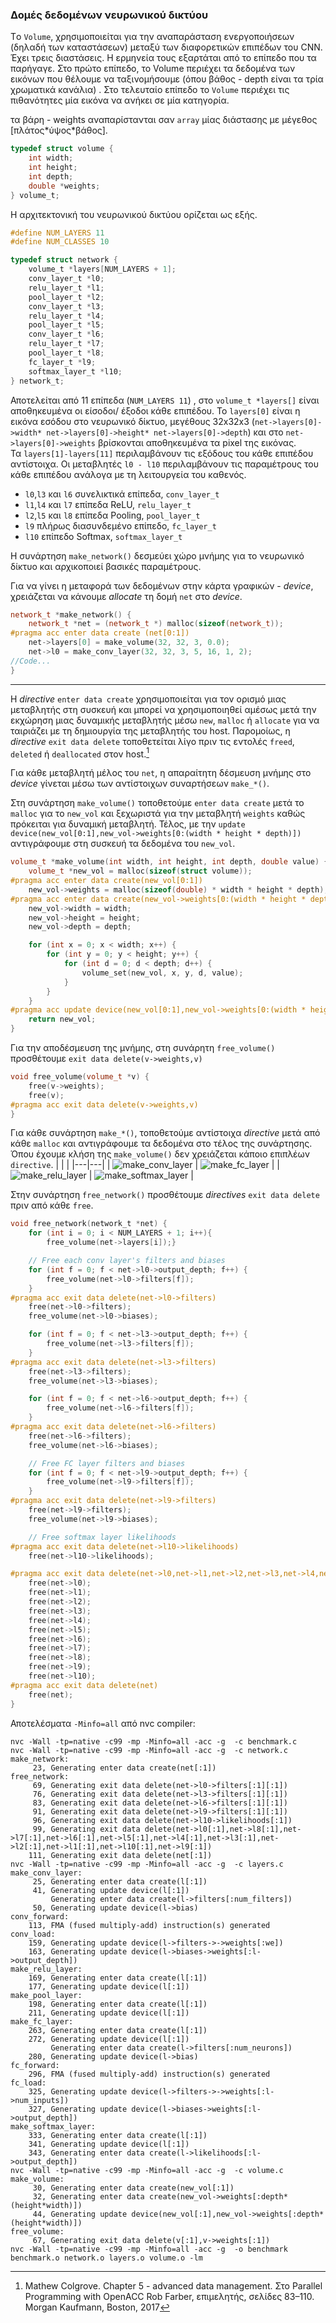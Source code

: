 ### Δομές δεδομένων νευρωνικού δικτύου

Tο `Volume`, χρησιμοποιείται για την αναπαράσταση ενεργοποιήσεων (δηλαδή των καταστάσεων) μεταξύ των διαφορετικών επιπέδων του CNN. Έχει τρεις διαστάσεις. Η ερμηνεία τους εξαρτάται από το επίπεδο που τα παρήγαγε. Στο πρώτο επίπεδο, το Volume περιέχει τα δεδομένα των εικόνων που θέλουμε να ταξινομήσουμε (όπου βάθος - depth είναι τα τρία χρωματικά κανάλια) . Στο τελευταίο επίπεδο το `Volume` περιέχει τις πιθανότητες μία εικόνα να ανήκει σε μία κατηγορία.

τα βάρη - weights αναπαρίστανται σαν `array` μίας διάστασης με μέγεθος [πλάτος\*ύψος\*βάθος].

```c
typedef struct volume {
    int width;
    int height;
    int depth;
    double *weights;
} volume_t;

```
Η αρχιτεκτονική του νευρωνικού δικτύου ορίζεται ως εξής.

```c
#define NUM_LAYERS 11
#define NUM_CLASSES 10

typedef struct network {
    volume_t *layers[NUM_LAYERS + 1];
    conv_layer_t *l0;
    relu_layer_t *l1;
    pool_layer_t *l2;
    conv_layer_t *l3;
    relu_layer_t *l4;
    pool_layer_t *l5;
    conv_layer_t *l6;
    relu_layer_t *l7;
    pool_layer_t *l8;
    fc_layer_t *l9;
    softmax_layer_t *l10;
} network_t;
```

Αποτελείται από 11 επίπεδα (`NUM_LAYERS 11`) , στο `volume_t *layers[]` είναι αποθηκευμένα οι είσοδοι/ έξοδοι κάθε επιπέδου.  Το `layers[0]` είναι η εικόνα εσόδου στο νευρωνικό δίκτυο, μεγέθους 32x32x3 (`net->layers[0]->width* net->layers[0]->height* net->layers[0]->depth`) και στο `net->layers[0]->weights` βρίσκονται αποθηκευμένα τα pixel της εικόνας.  
Τα `layers[1]-layers[11]` περιλαμβάνουν τις εξόδους του κάθε επιπέδου αντίστοιχα. 
Οι μεταβλητές `l0 - l10` περιλαμβάνουν τις παραμέτρους του κάθε επιπέδου ανάλογα με τη λειτουργεία του καθενός.  
* `l0`,`l3` και `l6` συνελικτικά επίπεδα, `conv_layer_t` 
* `l1`,`l4` και `l7` επίπεδα ReLU, `relu_layer_t`  
* `l2`,`l5` και `l8` επίπεδα Pooling, `pool_layer_t`
* `l9` πλήρως διασυνδεμένο επίπεδο, `fc_layer_t` 
* `l10` επίπεδο Softmax, `softmax_layer_t` 

Η συνάρτηση `make_network()` δεσμεύει χώρο μνήμης για το νευρωνικό δίκτυο και αρχικοποιεί βασικές παραμέτρους. 

Για να γίνει η μεταφορά των δεδομένων στην κάρτα γραφικών - *device*, χρειάζεται να κάνουμε *allocate* τη δομή `net` στο *device*.

```c++
network_t *make_network() { 
    network_t *net = (network_t *) malloc(sizeof(network_t)); 
#pragma acc enter data create (net[0:1])
    net->layers[0] = make_volume(32, 32, 3, 0.0); 
    net->l0 = make_conv_layer(32, 32, 3, 5, 16, 1, 2); 
//Code... 
} 
```
---
Η *directive* `enter data create` χρησιμοποιείται για τον ορισμό μιας μεταβλητής στη συσκευή και μπορεί να χρησιμοποιηθεί αμέσως μετά την εκχώρηση μιας δυναμικής μεταβλητής μέσω `new`, `malloc` ή `allocate` για να ταιριάζει με τη δημιουργία της μεταβλητής του host. Παρομοίως, η *directive* `exit data delete` τοποθετείται λίγο πριν τις εντολές `freed`, `deleted` ή `deallocated` στον host.[^robfaber]

Για κάθε μεταβλητή μέλος του `net`, η απαραίτητη δέσμευση μνήμης στο *device* γίνεται μέσω των αντίστοιχων συναρτήσεων `make_*()`.

Στη συνάρτηση `make_volume()` τοποθετούμε `enter data create` μετά το `malloc` για το `new_vol` και ξεχωριστά για την μεταβλητή `weights` καθώς πρόκειται για δυναμική μεταβλητή. Τέλος, με την `update device(new_vol[0:1],new_vol->weights[0:(width * height * depth)])` αντιγράφουμε στη συσκευή τα δεδομένα του `new_vol`.

```c++
volume_t *make_volume(int width, int height, int depth, double value) {
    volume_t *new_vol = malloc(sizeof(struct volume));
#pragma acc enter data create(new_vol[0:1])
    new_vol->weights = malloc(sizeof(double) * width * height * depth);
#pragma acc enter data create(new_vol->weights[0:(width * height * depth)])
    new_vol->width = width;
    new_vol->height = height;
    new_vol->depth = depth;

    for (int x = 0; x < width; x++) {
        for (int y = 0; y < height; y++) {
            for (int d = 0; d < depth; d++) {
                volume_set(new_vol, x, y, d, value);
            }
        }
    }
#pragma acc update device(new_vol[0:1],new_vol->weights[0:(width * height * depth)])
    return new_vol;
}
```
Για την αποδέσμευση της μνήμης, στη συνάρητη `free_volume()` προσθέτουμε `exit data delete(v->weights,v)`

```c++
void free_volume(volume_t *v) {
    free(v->weights);
    free(v);
#pragma acc exit data delete(v->weights,v)
}
```

Για κάθε συνάρτηση `make_*()`, τοποθετούμε αντίστοιχα  *directive* μετά από κάθε `malloc` και αντιγράφουμε τα δεδομένα στο τέλος της συνάρτησης. Όπου έχουμε κλήση της `make_volume()` δεν χρειάζεται κάποιο επιπλέων `directive`.
|   |   |
|---|---|
| ![make_conv_layer](make_conv_layer.png)  | ![make_fc_layer](make_fc_layer.png)  |
| ![make_relu_layer](make_relu_layer.png)  | ![make_softmax_layer](make_softmax_layer.png)  |

Στην συνάρτηση `free_network()` προσθέτουμε *directives* `exit data delete` πριν από κάθε `free`.

```c
void free_network(network_t *net) {
    for (int i = 0; i < NUM_LAYERS + 1; i++){
        free_volume(net->layers[i]);}

    // Free each conv layer's filters and biases
    for (int f = 0; f < net->l0->output_depth; f++) {
        free_volume(net->l0->filters[f]);
    }
#pragma acc exit data delete(net->l0->filters)
    free(net->l0->filters);
    free_volume(net->l0->biases);

    for (int f = 0; f < net->l3->output_depth; f++) {
        free_volume(net->l3->filters[f]);
    }
#pragma acc exit data delete(net->l3->filters)
    free(net->l3->filters);
    free_volume(net->l3->biases);

    for (int f = 0; f < net->l6->output_depth; f++) {
        free_volume(net->l6->filters[f]);
    }
#pragma acc exit data delete(net->l6->filters)
    free(net->l6->filters);
    free_volume(net->l6->biases);

    // Free FC layer filters and biases
    for (int f = 0; f < net->l9->output_depth; f++) {
        free_volume(net->l9->filters[f]);
    }
#pragma acc exit data delete(net->l9->filters)
    free(net->l9->filters);
    free_volume(net->l9->biases);

    // Free softmax layer likelihoods
#pragma acc exit data delete(net->l10->likelihoods)
    free(net->l10->likelihoods);

#pragma acc exit data delete(net->l0,net->l1,net->l2,net->l3,net->l4,net->l5,net->l6,net->l7,net->l8,net->l9,net->l10)
    free(net->l0);
    free(net->l1);
    free(net->l2);
    free(net->l3);
    free(net->l4);
    free(net->l5);
    free(net->l6);
    free(net->l7);
    free(net->l8);
    free(net->l9);
    free(net->l10);
#pragma acc exit data delete(net)
    free(net);
}
```

Αποτελέσματα `-Minfo=all` από nvc compiler:

```
nvc -Wall -tp=native -c99 -mp -Minfo=all -acc -g  -c benchmark.c
nvc -Wall -tp=native -c99 -mp -Minfo=all -acc -g  -c network.c
make_network:
     23, Generating enter data create(net[:1])
free_network:
     69, Generating exit data delete(net->l0->filters[:1][:1])
     76, Generating exit data delete(net->l3->filters[:1][:1])
     83, Generating exit data delete(net->l6->filters[:1][:1])
     91, Generating exit data delete(net->l9->filters[:1][:1])
     96, Generating exit data delete(net->l10->likelihoods[:1])
     99, Generating exit data delete(net->l0[:1],net->l8[:1],net->l7[:1],net->l6[:1],net->l5[:1],net->l4[:1],net->l3[:1],net->l2[:1],net->l1[:1],net->l10[:1],net->l9[:1])
    111, Generating exit data delete(net[:1])
nvc -Wall -tp=native -c99 -mp -Minfo=all -acc -g  -c layers.c
make_conv_layer:
     25, Generating enter data create(l[:1])
     41, Generating update device(l[:1])
         Generating enter data create(l->filters[:num_filters])
     50, Generating update device(l->bias)
conv_forward:
    113, FMA (fused multiply-add) instruction(s) generated
conv_load:
    159, Generating update device(l->filters->->weights[:we])
    163, Generating update device(l->biases->weights[:l->output_depth])
make_relu_layer:
    169, Generating enter data create(l[:1])
    177, Generating update device(l[:1])
make_pool_layer:
    198, Generating enter data create(l[:1])
    211, Generating update device(l[:1])
make_fc_layer:
    263, Generating enter data create(l[:1])
    272, Generating update device(l[:1])
         Generating enter data create(l->filters[:num_neurons])
    280, Generating update device(l->bias)
fc_forward:
    296, FMA (fused multiply-add) instruction(s) generated
fc_load:
    325, Generating update device(l->filters->->weights[:l->num_inputs])
    327, Generating update device(l->biases->weights[:l->output_depth])
make_softmax_layer:
    333, Generating enter data create(l[:1])
    341, Generating update device(l[:1])
    343, Generating enter data create(l->likelihoods[:l->output_depth])
nvc -Wall -tp=native -c99 -mp -Minfo=all -acc -g  -c volume.c
make_volume:
     30, Generating enter data create(new_vol[:1])
     32, Generating enter data create(new_vol->weights[:depth*(height*width)])
     44, Generating update device(new_vol[:1],new_vol->weights[:depth*(height*width)])
free_volume:
     67, Generating exit data delete(v[:1],v->weights[:1])
nvc -Wall -tp=native -c99 -mp -Minfo=all -acc -g  -o benchmark benchmark.o network.o layers.o volume.o -lm

```


[^robfaber]: Mathew Colgrove. Chapter 5 - advanced data management. Στο Parallel Programming with OpenACC Rob Farber, επιμελητής, σελίδες 83–110. Morgan Kaufmann, Boston,
2017
